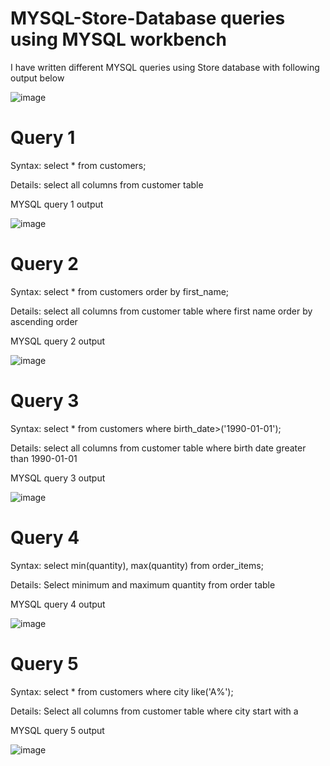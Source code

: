 # MYSQL-Store-Database queries using MYSQL workbench


I have written different MYSQL queries using Store database with following output below


![image](https://github.com/faani/MYSQL-Store-Database/assets/18075830/0770e571-89c3-497a-8433-e95f90c79ad0)


# Query 1



Syntax: select * from customers;


Details: select all columns from customer table


MYSQL query 1 output


![image](https://github.com/faani/MYSQL-Store-Database/assets/18075830/f1929ddb-90bd-443a-b75e-3b3a4b7b436b)


# Query 2



Syntax: select * from customers order by first_name;



Details: select all columns from customer table where first name order by ascending order



MYSQL query 2 output



![image](https://github.com/faani/MYSQL-Store-Database/assets/18075830/607be0fd-8272-4147-b7ff-75bdde86d2d3)



# Query 3



Syntax: select * from customers where birth_date>('1990-01-01');



Details: select all columns from customer table where birth date greater than 1990-01-01



MYSQL query 3 output



![image](https://github.com/faani/MYSQL-Store-Database/assets/18075830/56621abc-9ef1-434a-9839-93728b79124a)



# Query 4



Syntax: select min(quantity), max(quantity) from order_items;



Details: Select minimum and maximum quantity from order table



MYSQL query 4 output



![image](https://github.com/faani/MYSQL-Store-Database/assets/18075830/5062e669-918c-4deb-9cba-5cd3d9ec1852)



# Query 5



Syntax: select * from customers where city like('A%');



Details: Select all columns from customer table where city start with a



MYSQL query 5 output



![image](https://github.com/faani/MYSQL-Store-Database/assets/18075830/3ecbe1cb-5ebd-4dcd-a700-7b4b51bbbb75)


